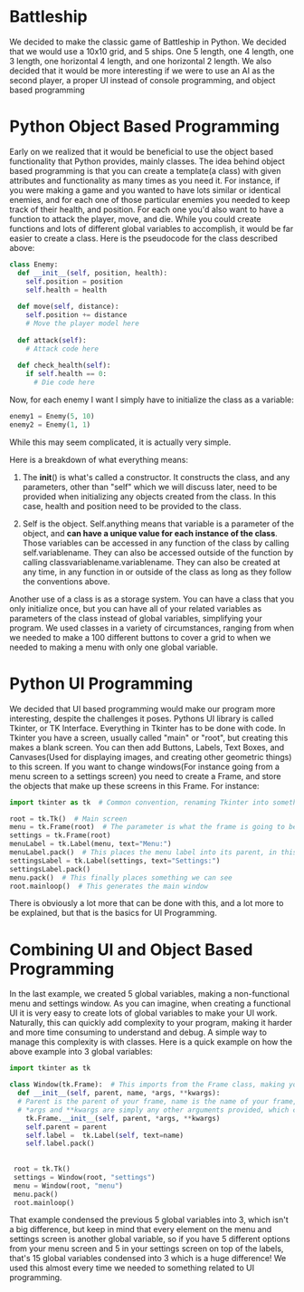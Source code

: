 # Battleship

We decided to make the classic game of Battleship in Python. We decided that we would use a 10x10 grid, and 5 ships. One 5 length, one 4 length, one 3 length, one horizontal 4 length, and one horizontal 2 length. We also decided that it would be more interesting if we were to use an AI as the second player, a proper UI instead of console programming, and object based programming

# Python Object Based Programming

Early on we realized that it would be beneficial to use the object based functionality that Python provides, mainly classes. The idea behind object based programming is that you can create a template(a class) with given attributes and functionality as many times as you need it. For instance, if you were making a game and you wanted to have lots similar or identical enemies, and for each one of those particular enemies you needed to keep track of their health, and position. For each one you'd also want to have a function to attack the player, move, and die. While you could create functions and lots of different global variables to accomplish, it would be far easier to create a class. Here is the pseudocode for the class described above:

```python
class Enemy:
  def __init__(self, position, health):
    self.position = position
    self.health = health
    
  def move(self, distance):
    self.position += distance
    # Move the player model here
    
  def attack(self):
    # Attack code here
    
  def check_health(self):
    if self.health == 0:
      # Die code here
  ```
  
Now, for each enemy I want I simply have to initialize the class as a variable:
  
```python
enemy1 = Enemy(5, 10)
enemy2 = Enemy(1, 1)
```

While this may seem complicated, it is actually very simple.

Here is a breakdown of what everything means:

1. The __init__() is what's called a constructor. It constructs the class, and any parameters, other than "self" which we will discuss later, need to be provided when initializing any objects created from the class. In this case, health and position need to be provided to the class.
  
2. Self is the object. Self.anything means that variable is a parameter of the object, and **can have a unique value for each instance of the class**. Those variables can be accessed in any function of the class by calling self.variablename. They can also be accessed outside of the function by calling classvariablename.variablename. They can also be created at any time, in any function in or outside of the class as long as they follow the conventions above. 

Another use of a class is as a storage system. You can have a class that you only initialize once, but you can have all of your related variables as parameters of the class instead of global variables, simplifying your program. We used classes in a variety of circumstances, ranging from when we needed to make a 100 different buttons to cover a grid to when we needed to making a menu with only one global variable. 


# Python UI Programming

We decided that UI based programming would make our program more interesting, despite the challenges it poses. Pythons UI library is called Tkinter, or TK Interface. Everything in Tkinter has to be done with code. In Tkinter you have a screen, usually called "main" or "root", but creating this makes a blank screen. You can then add Buttons, Labels, Text Boxes, and Canvases(Used for displaying images, and creating other geometric things) to this screen. If you want to change windows(For instance going from a menu screen to a settings screen) you need to create a Frame, and store the objects that make up these screens in this Frame. For instance:

```python
import tkinter as tk  # Common convention, renaming Tkinter into something more concise

root = tk.Tk()  # Main screen
menu = tk.Frame(root)  # The parameter is what the frame is going to be displayed on
settings = tk.Frame(root)
menuLabel = tk.Label(menu, text="Menu:")
menuLabel.pack()  # This places the menu label into its parent, in this case the menu object
settingsLabel = tk.Label(settings, text="Settings:")
settingsLabel.pack()
menu.pack()  # This finally places something we can see
root.mainloop()  # This generates the main window
```

There is obviously a lot more that can be done with this, and a lot more to be explained, but that is the basics for UI Programming.

# Combining UI and Object Based Programming
In the last example, we created 5 global variables, making a non-functional menu and settings window. As you can imagine, when creating a functional UI it is very easy to create lots of global variables to make your UI work. Naturally, this can quickly add complexity to your program, making it harder and more time consuming to understand and debug. A simple way to manage this complexity is with classes. Here is a quick example on how the above example into 3 global variables:

```python
import tkinter as tk

class Window(tk.Frame):  # This imports from the Frame class, making your class an extention of the frame class
  def __init__(self, parent, name, *args, **kwargs):  
  # Parent is the parent of your frame, name is the name of your frame, 
  # *args and **kwargs are simply any other arguments provided, which can be used in the frame
    tk.Frame.__init__(self, parent, *args, **kwargs)
    self.parent = parent
    self.label =  tk.Label(self, text=name)
    self.label.pack()
    
    
 root = tk.Tk()
 settings = Window(root, "settings")
 menu = Window(root, "menu")
 menu.pack()
 root.mainloop()
 ```
 
That example condensed the previous 5 global variables into 3, which isn't a big difference, but keep in mind that every element on the menu and settings screen is another global variable, so if you have 5 different options from your menu screen and 5 in your settings screen on top of the labels, that's 15 global variables condensed into 3 which is a huge difference! We used this almost every time we needed to something related to UI programming.
    
 
